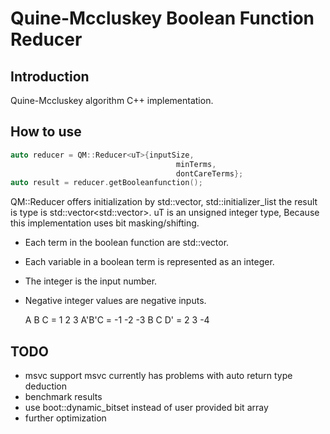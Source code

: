 # Quine-Mccluskey Boolean Function Reducer
## Introduction
Quine-Mccluskey algorithm C++ implementation.

## How to use

```c++
auto reducer = QM::Reducer<uT>{inputSize,
                                     minTerms,
                                     dontCareTerms};
auto result = reducer.getBooleanfunction();
```

QM::Reducer offers initialization by std::vector, std::initializer_list
the result is type is std::vector<std::vector<int>>.
uT is an unsigned integer type,
Because this implementation uses bit masking/shifting.

* Each term in the boolean function are std::vector<int>.
* Each variable in a boolean term is represented as an integer.
* The integer is the input number.
* Negative integer values are negative inputs.

   A B C  =  1  2  3       A'B'C  = -1 -2 -3      B C D' =  2  3 -4

## TODO

* msvc support 
  msvc currently has problems with auto return type deduction
* benchmark results
* use boot::dynamic_bitset instead of user provided bit array
* further optimization 

